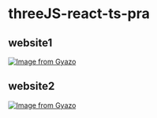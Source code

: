 # threeJS-react-ts-pra

## website1
[![Image from Gyazo](https://i.gyazo.com/5eabafa5fd5f011a751a6c6513b5a544.png)](https://gyazo.com/5eabafa5fd5f011a751a6c6513b5a544)

## website2
[![Image from Gyazo](https://i.gyazo.com/ad90a0c90fa2d1fc0b07df81a74a318d.gif)](https://gyazo.com/ad90a0c90fa2d1fc0b07df81a74a318d)
